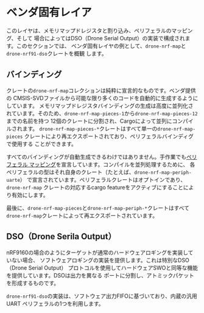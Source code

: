 # ベンダ固有レイア

このレイヤは、メモリマップドレジスタと割り込み、ペリフェラルのマッピング、そして
場合によってはDSO（Drone Serial Output）の実装で構成されます。このセクションでは、
ベンダ固有レイヤの例として、`drone-nrf-map`と`drone-nrf91-dso`クレートを概観
します。

## バインディング

クレートの`drone-nrf-map`コレクションは純粋に宣言的なものです。ベンダ提供の
CMSIS-SVDファイルから可能な限り多くのコードを自動的に生成するようにしています。
メモリマップドレジスタバインディングの生成は高度に並列化されています。そのため、`drone-nrf-map-pieces-1`から`drone-nrf-map-pieces-12`までの名前を持つ
12個のクレートに分割され、Cargoによって並列にコンパイルされます。
`drone-nrf-map-pieces-*`クレートはすべて単一の`drone-nrf-map-pieces`
クレートにより再エクスポートされており、ペリフェラルバインディグで使用する
ことができます。

すべてのバインディングが自動生成できるわけではありません。手作業でも[ペリフェラル
マッピング](../periph.md)を宣言しています。コンパイルを並列処理するために、
各ペリフェラルの型はそれ自身のクレート（たとえば、`drone-nrf-map-periph-uarte`）
で宣言されています。ペリフェラルクレートはオプトインであり、`drone-nrf-map`
クレートの対応するcargo featureをアクティブにすることにより有効にします。

最後に、`drone-nrf-map-pieces`と`drone-nrf-map-periph-*`クレートはすべて
`drone-nrf-map`クレートによって再エクスポートされています。

## DSO（Drone Serila Output）

nRF9160の場合のようにターゲットが通常のハードウェアロギングを実装していない場合、
ソフトウェアロギングの実装を提供します。これは特別なDSO（Drone Serial Output）
プロトコルを使用してハードウェアSWOと同等な機能を提供しています。DSOは出力を異なる
ポートに分割し、アトミックパケットを形成するものです。

`drone-nrf91-dso`の実装は、ソフトウェア出力FIFOに基づいており、内蔵の汎用UART
ペリフェラルの1つを利用します。
